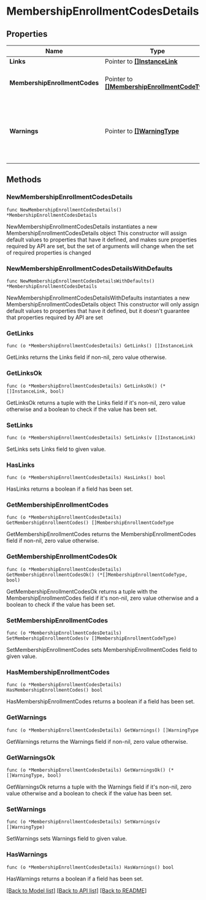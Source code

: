 # MembershipEnrollmentCodesDetails

## Properties

Name | Type | Description | Notes
------------ | ------------- | ------------- | -------------
**Links** | Pointer to [**[]InstanceLink**](InstanceLink.md) |  | [optional] 
**MembershipEnrollmentCodes** | Pointer to [**[]MembershipEnrollmentCodeType**](MembershipEnrollmentCodeType.md) | List of Membership Enrollment Codes. | [optional] 
**Warnings** | Pointer to [**[]WarningType**](WarningType.md) | Used in conjunction with the Success element to define a business error. | [optional] 

## Methods

### NewMembershipEnrollmentCodesDetails

`func NewMembershipEnrollmentCodesDetails() *MembershipEnrollmentCodesDetails`

NewMembershipEnrollmentCodesDetails instantiates a new MembershipEnrollmentCodesDetails object
This constructor will assign default values to properties that have it defined,
and makes sure properties required by API are set, but the set of arguments
will change when the set of required properties is changed

### NewMembershipEnrollmentCodesDetailsWithDefaults

`func NewMembershipEnrollmentCodesDetailsWithDefaults() *MembershipEnrollmentCodesDetails`

NewMembershipEnrollmentCodesDetailsWithDefaults instantiates a new MembershipEnrollmentCodesDetails object
This constructor will only assign default values to properties that have it defined,
but it doesn't guarantee that properties required by API are set

### GetLinks

`func (o *MembershipEnrollmentCodesDetails) GetLinks() []InstanceLink`

GetLinks returns the Links field if non-nil, zero value otherwise.

### GetLinksOk

`func (o *MembershipEnrollmentCodesDetails) GetLinksOk() (*[]InstanceLink, bool)`

GetLinksOk returns a tuple with the Links field if it's non-nil, zero value otherwise
and a boolean to check if the value has been set.

### SetLinks

`func (o *MembershipEnrollmentCodesDetails) SetLinks(v []InstanceLink)`

SetLinks sets Links field to given value.

### HasLinks

`func (o *MembershipEnrollmentCodesDetails) HasLinks() bool`

HasLinks returns a boolean if a field has been set.

### GetMembershipEnrollmentCodes

`func (o *MembershipEnrollmentCodesDetails) GetMembershipEnrollmentCodes() []MembershipEnrollmentCodeType`

GetMembershipEnrollmentCodes returns the MembershipEnrollmentCodes field if non-nil, zero value otherwise.

### GetMembershipEnrollmentCodesOk

`func (o *MembershipEnrollmentCodesDetails) GetMembershipEnrollmentCodesOk() (*[]MembershipEnrollmentCodeType, bool)`

GetMembershipEnrollmentCodesOk returns a tuple with the MembershipEnrollmentCodes field if it's non-nil, zero value otherwise
and a boolean to check if the value has been set.

### SetMembershipEnrollmentCodes

`func (o *MembershipEnrollmentCodesDetails) SetMembershipEnrollmentCodes(v []MembershipEnrollmentCodeType)`

SetMembershipEnrollmentCodes sets MembershipEnrollmentCodes field to given value.

### HasMembershipEnrollmentCodes

`func (o *MembershipEnrollmentCodesDetails) HasMembershipEnrollmentCodes() bool`

HasMembershipEnrollmentCodes returns a boolean if a field has been set.

### GetWarnings

`func (o *MembershipEnrollmentCodesDetails) GetWarnings() []WarningType`

GetWarnings returns the Warnings field if non-nil, zero value otherwise.

### GetWarningsOk

`func (o *MembershipEnrollmentCodesDetails) GetWarningsOk() (*[]WarningType, bool)`

GetWarningsOk returns a tuple with the Warnings field if it's non-nil, zero value otherwise
and a boolean to check if the value has been set.

### SetWarnings

`func (o *MembershipEnrollmentCodesDetails) SetWarnings(v []WarningType)`

SetWarnings sets Warnings field to given value.

### HasWarnings

`func (o *MembershipEnrollmentCodesDetails) HasWarnings() bool`

HasWarnings returns a boolean if a field has been set.


[[Back to Model list]](../README.md#documentation-for-models) [[Back to API list]](../README.md#documentation-for-api-endpoints) [[Back to README]](../README.md)


